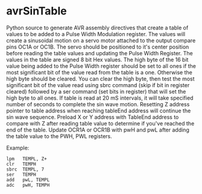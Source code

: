 # avrSinTable
Python source to generate AVR assembly directives that create a table of values to be added to a 
Pulse Width Modulation register.  The values will create a sinusoidal motion on a servo motor attached 
to the output compare pins OC1A or OC1B.  The servo should be positioned to it's center position before
reading the table values and updating the Pulse Width Register.  The values in the table are signed 8 bit 
Hex values.  The high byte of the 16 bit value being added to the Pulse Width register should be set to all 
ones if the most significant bit of the value read from the table is a one.  Otherwise the high byte should 
be cleared.  You can clear the high byte, then test the most significant bit of the value read using sbrc 
command (skip if bit in register cleared) followed by a ser command (set bits in register) that will set 
the high byte to all ones.  If table is read at 20 mS intervals, it will take specified number of seconds 
to complete the sin wave motion.  Resetting Z address pointer to table address when reaching tableEnd address
will continue the sin wave sequence.  Preload X or Y address with TableEnd address to compare with Z after 
reading table value to determine if you've reached the end of the table.  Update OCR1A or OCR1B with pwH and
pwL after adding the table value to the PWH, PWL registers.

Example:<br>
```
lpm   TEMPL, Z+
clr   TEMPH
sbrc  TEMPL, 7
ser   TEMPH
add   pwL, TEMPL
adc   pwH, TEMPH
```

